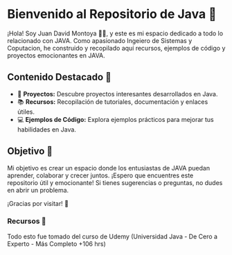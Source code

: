 # Bienvenido al Repositorio de Java 🚀

¡Hola! Soy Juan David Montoya 👨‍💻, y este es mi espacio dedicado a todo lo relacionado con JAVA. Como apasionado Ingeiero de Sistemas y Coputacion, he construido y recopilado aquí recursos, ejemplos de código y proyectos emocionantes en JAVA.

## Contenido Destacado 🌟

- 📂 **Proyectos:** Descubre proyectos interesantes desarrollados en Java.
- 📚 **Recursos:** Recopilación de tutoriales, documentación y enlaces útiles.
- 💻 **Ejemplos de Código:** Explora ejemplos prácticos para mejorar tus habilidades en Java.

## Objetivo 🎯

Mi objetivo es crear un espacio donde los entusiastas de JAVA puedan aprender, colaborar y crecer juntos. ¡Espero que encuentres este repositorio útil y emocionante! Si tienes sugerencias o preguntas, no dudes en abrir un problema.

¡Gracias por visitar! 👋

### Recursos 🔧

Todo esto fue tomado del curso de Udemy (Universidad Java - De Cero a Experto - Más Completo +106 hrs)
